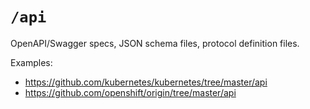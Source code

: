 # `/api`

OpenAPI/Swagger specs, JSON schema files, protocol definition files.

Examples:

* https://github.com/kubernetes/kubernetes/tree/master/api
* https://github.com/openshift/origin/tree/master/api